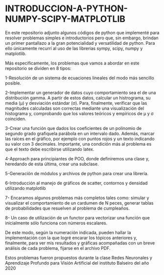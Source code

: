 # INTRODUCCION-A-PYTHON-NUMPY-SCIPY-MATPLOTLIB
En este repositorio adjunto algunos códigos de python que implementé para resolver problemas simples e introductorios pero que, sin embargo, brindan un primer pantallazo a la gran potencialidad y versatilidad de python. Para ello únicamente recurrí al uso de las librerias sympy, scipy, numpy y matplotlib.

Más especificamente, los problemas que vamos a abordar en este repositorio se dividen en 8 tipos:

1-Resolución de un sistema de ecuaciones lineales del modo más sencillo posible.

2-Implementar un generador de datos cuyo comportamiento sea el de una distribución gamma. A partir de estos datos, calcular un histrograma, su media (μ) y desviación estándar (σ). Para, finalmente, verificar que las magnitudes calculadas son correctas mediante una visualización del histograma y, comprobando que los valores teóricos y empíricos de μ y σ coinciden.

3-Crear una función que dados los coeficientes de un polinomio de segundo grado grafiquela parábola en un intervalo dado. Además, marcar las raíces en el gráfico, por ejemplo con puntos rojos y un texto indicando su valor con 3 decimales. Importante, una condición más al problema es que el texto debe escribirse utilizando latex.

4-Approach para principiantes de POO, donde definiremos una clase y, heredando de esta última, crear una subclase.

5-Generación de módulos y archivos de python para crear una librería.

6-Introducción al manejo de gráficos de scatter, contornos y densidad utilizando matplotlib

7- Encaramos algunos problemas más completos tales como: simular y visualizar el comportamiento de un cardumen de N peces, generar tablas de probabilidades que resuelven al problema de cumpleaños.

8- Un caso de utilización de un functor para vectorizar una función que inicialmente sólo funciona con números escalares.

De este modo, según la numeración indicada, pueden hallar la implementación con la que logré encarar los tópicos anteriores y, finalmente, para ver mis resultados y gráficas acompañadas con un breve análisis de cada problema, fijarse en el archivo PDF.

Estos problemas fueron propuestos durante la clase Redes Neuronales y Aprendizaje Profundo para Visión Artificial del instituto Balseiro del año 2020
